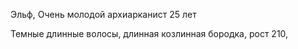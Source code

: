Эльф, Очень молодой архиарканист 25 лет

Темные длинные волосы, длинная козлинная бородка, рост 210, 